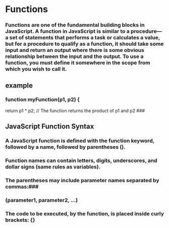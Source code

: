 # Functions #

### Functions are one of the fundamental building blocks in JavaScript. A function in JavaScript is similar to a procedure—a set of statements that performs a task or calculates a value, but for a procedure to qualify as a function, it should take some input and return an output where there is some obvious relationship between the input and the output. To use a function, you must define it somewhere in the scope from which you wish to call it. ###
## example ##
### function myFunction(p1, p2) {
  return p1 * p2;   // The function returns the product of p1 and p2 ###

 ## JavaScript Function Syntax ##
### A JavaScript function is defined with the function keyword, followed by a name, followed by parentheses (). ###

### Function names can contain letters, digits, underscores, and dollar signs (same rules as variables). ###

### The parentheses may include parameter names separated by commas:###
### (parameter1, parameter2, ...) ###

### The code to be executed, by the function, is placed inside curly brackets: {} ###